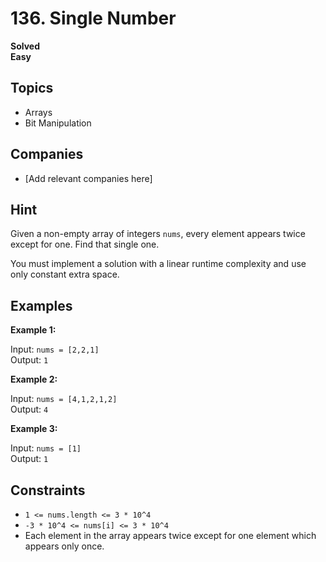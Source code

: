 # 136. Single Number

**Solved**  
**Easy**

## Topics
- Arrays
- Bit Manipulation

## Companies
- [Add relevant companies here]

## Hint
Given a non-empty array of integers `nums`, every element appears twice except for one. Find that single one.

You must implement a solution with a linear runtime complexity and use only constant extra space.

## Examples

**Example 1:**

Input: `nums = [2,2,1]`  
Output: `1`

**Example 2:**

Input: `nums = [4,1,2,1,2]`  
Output: `4`

**Example 3:**

Input: `nums = [1]`  
Output: `1`

## Constraints

- `1 <= nums.length <= 3 * 10^4`
- `-3 * 10^4 <= nums[i] <= 3 * 10^4`
- Each element in the array appears twice except for one element which appears only once.